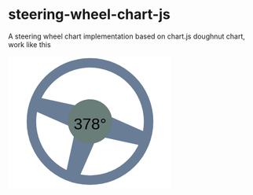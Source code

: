 steering-wheel-chart-js
=======================
A steering wheel chart implementation based on chart.js doughnut chart, work like this

![Alt text](/doc/screenshot.png?raw=true "steering-wheel-chart-js")
